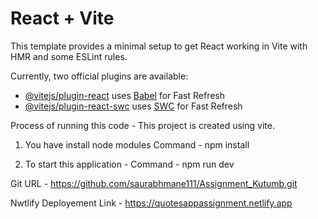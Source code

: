 # React + Vite

This template provides a minimal setup to get React working in Vite with HMR and some ESLint rules.

Currently, two official plugins are available:

- [@vitejs/plugin-react](https://github.com/vitejs/vite-plugin-react/blob/main/packages/plugin-react/README.md) uses [Babel](https://babeljs.io/) for Fast Refresh
- [@vitejs/plugin-react-swc](https://github.com/vitejs/vite-plugin-react-swc) uses [SWC](https://swc.rs/) for Fast Refresh

Process of running this code -
This project is created using vite.

1. You have install node modules
   Command - npm install

2. To start this application -
   Command - npm run dev

Git URL -
https://github.com/saurabhmane111/Assignment_Kutumb.git

Nwtlify Deployement Link -
https://quotesappassignment.netlify.app

